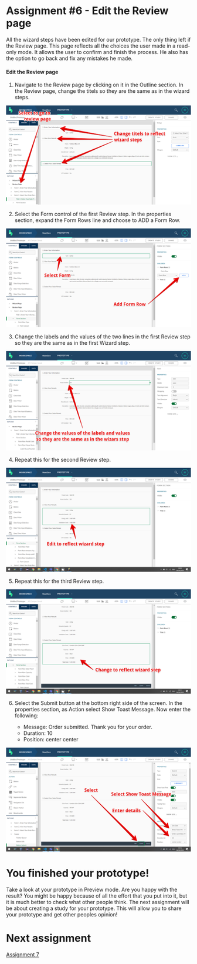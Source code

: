 # Assignment #6 - Edit the Review page

All the wizard steps have been edited for our prototype. The only thing left if the Review page. This page reflects all the choices the user made in a read-only mode. It allows the user to confirm and finish the process. He also has the option to go back and fix any mistakes he made.

#### Edit the Review page

1. Navigate to the Review page by clicking on it in the Outline section. In the Review page, change the titels so they are the same as in the wizard steps.

![Go to Review page](https://github.com/Innov8ion-developer/SAP_Build_Assignments/blob/master/img/editReviewPage1.png)

2. Select the Form control of the first Review step. In the properties section, expand the Form Rows line and choose to ADD a Form Row.

![Add Form Row](https://github.com/Innov8ion-developer/SAP_Build_Assignments/blob/master/img/editReviewPage2.png)

3. Change the labels and the values of the two lines in the first Review step so they are the same as in the first Wizard step.

![Edit labels and values](https://github.com/Innov8ion-developer/SAP_Build_Assignments/blob/master/img/editReviewPage3.png)

4. Repeat this for the second Review step.

![Edit labels and values](https://github.com/Innov8ion-developer/SAP_Build_Assignments/blob/master/img/editReviewPage4.png)

5. Repeat this for the third Review step.

![Edit labels and values](https://github.com/Innov8ion-developer/SAP_Build_Assignments/blob/master/img/editReviewPage5.png)

6. Select the Submit button at the bottom right side of the screen. In the properties section, as Action select Show Toast Message. Now enter the following:

   + Message: Order submitted. Thank you for your order.
   + Duration: 10
   + Position: center center
   
![Add Toast message](https://github.com/Innov8ion-developer/SAP_Build_Assignments/blob/master/img/editReviewPage6.png)

# You finished your prototype!
Take a look at your prototype in Preview mode. Are you happy with the result? You might be happy because of all the effort that you put into it, but it is much better to check what other people think. The next assignment will be about creating a study for your prototype. This will allow you to share your prototype and get other peoples opinion!

# Next assignment
[Assignment 7]()

